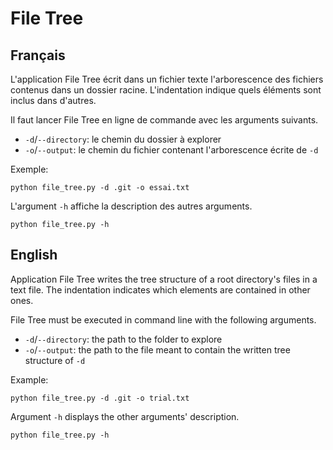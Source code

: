 # File Tree

## Français

L'application File Tree écrit dans un fichier texte l'arborescence des fichiers
contenus dans un dossier racine. L'indentation indique quels éléments sont
inclus dans d'autres.

Il faut lancer File Tree en ligne de commande avec les arguments suivants.

* `-d`/`--directory`: le chemin du dossier à explorer
* `-o`/`--output`: le chemin du fichier contenant l'arborescence écrite de `-d`

Exemple:

```
python file_tree.py -d .git -o essai.txt
```

L'argument `-h` affiche la description des autres arguments.

```
python file_tree.py -h
```

## English

Application File Tree writes the tree structure of a root directory's files in
a text file. The indentation indicates which elements are contained in other
ones.

File Tree must be executed in command line with the following arguments.

* `-d`/`--directory`: the path to the folder to explore
* `-o`/`--output`: the path to the file meant to contain the written tree structure of `-d`

Example:

```
python file_tree.py -d .git -o trial.txt
```

Argument `-h` displays the other arguments' description.

```
python file_tree.py -h
```
